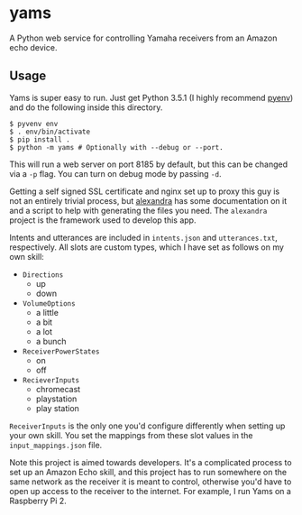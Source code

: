 # yams

A Python web service for controlling Yamaha receivers from an Amazon echo
device.

## Usage

Yams is super easy to run. Just get Python 3.5.1 (I highly recommend
[pyenv](https://github.com/yyuu/pyenv)) and do the following inside this
directory.

```shell
$ pyvenv env
$ . env/bin/activate
$ pip install .
$ python -m yams # Optionally with --debug or --port.
```

This will run a web server on port 8185 by default, but this can be
changed via a `-p` flag. You can turn on debug mode by passing `-d`.

Getting a self signed SSL certificate and nginx set up to proxy this guy is
not an entirely trivial process, but
[alexandra](https://github.com/erik/alexandra#setting-up-a-web-server) has
some documentation on it and a script to help with generating the files you
need. The `alexandra` project is the framework used to develop this app.

Intents and utterances are included in `intents.json` and `utterances.txt`,
respectively. All slots are custom types, which I have set as follows on my
own skill:

* `Directions`
  * up
  * down
* `VolumeOptions`
  * a little
  * a bit
  * a lot
  * a bunch
* `ReceiverPowerStates`
  * on
  * off
* `RecieverInputs`
  * chromecast
  * playstation
  * play station

`ReceiverInputs` is the only one you'd configure differently when setting up
your own skill. You set the mappings from these slot values in the
`input_mappings.json` file.

Note this project is aimed towards developers. It's a complicated process to
set up an Amazon Echo skill, and this project has to run somewhere on the
same network as the receiver it is meant to control, otherwise you'd have
to open up access to the receiver to the internet. For example, I run Yams
on a Raspberry Pi 2.
